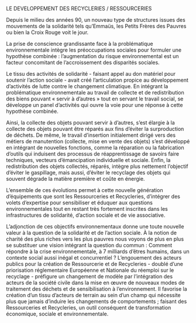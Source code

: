 LE DEVELOPPEMENT DES RECYCLERIES / RESSOURCERIES

Depuis le milieu des années 90, un nouveau type de structures issues des mouvements de la solidarité tels qu’Emmaüs, les Petits Frères des Pauvres ou bien la Croix Rouge voit le jour.

La prise de conscience grandissante face à la problématique environnementale intègre les préoccupations sociales pour formuler une hypothèse combinée : l’augmentation du risque environnemental est un facteur concomitant de l’accroissement des disparités sociales.

Le tissu des activités de solidarité - faisant appel au don matériel pour soutenir l’action sociale - avait créé l’articulation propice au développement d’activités de lutte contre le changement climatique.
En intégrant la problématique environnementale au travail de collecte et de redistribution des biens pouvant « servir à d’autres » tout en servant le travail social, se développe un panel d’activités qui ouvre la voie pour une réponse à cette hypothèse combinée.

Ainsi, la collecte des objets pouvant servir à d’autres, s’est élargie à la collecte des objets pouvant être réparés aux fins d’éviter la surproduction de déchets.
De même, le travail d’insertion initialement dirigé vers des métiers de manutention (collecte, mise en vente des objets) s’est développé en intégrant de nouvelles fonctions, comme la réparation ou la fabrication d’outils qui induisent des processus de réapprentissage de savoirs faire techniques, vecteurs d’émancipation individuelle et sociale.
Enfin, la redistribution des objets collectés, réparés, intègre plus nettement l’objectif d’éviter le gaspillage, mais aussi, d’éviter le recyclage des objets qui souvent dégrade la matière première et coûte en énergie.

L’ensemble de ces évolutions permet à cette nouvelle génération d’équipements que sont les Ressourceries et Recycleries, d’intégrer des volets d’expertise pour sensibiliser et éduquer aux questions environnementales tout en restant très fortement inscrites dans les infrastructures de solidarité, d’action sociale et de vie associative.

L’adjonction de ces objectifs environnementaux donne une toute nouvelle valeur à la question de la solidarité et de l’action sociale. À la notion de charité des plus riches vers les plus pauvres nous voyons de plus en plus se substituer une vision intégrant la question du commun :
Comment répondre à la crise environnementale, à 7 milliards d’êtres humains, dans un contexte social aussi inégal et concurrentiel ?
L’engouement des acteurs publics pour la création de Ressourcerie et de Recycleries - doublé d’une priorisation réglementaire Européenne et Nationale du réemploi sur le recyclage - préfigure un changement de modèle par l’intégration des acteurs de la société civile dans la mise en œuvre de nouveaux modes de traitement des déchets et de sensibilisation à l’environnement.
Il favorise la création d’un tissu d’acteurs de terrain au sein d’un champ qui nécessite plus que jamais d’induire les changements de comportements ; faisant des Ressourceries et Recycleries, un outil conséquent de transformation économique, sociale et environnementale.
